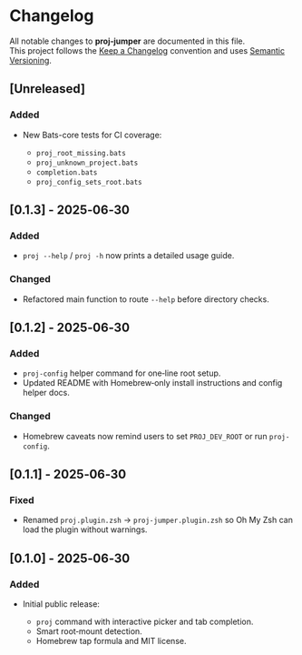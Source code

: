 # Changelog

All notable changes to **proj‑jumper** are documented in this file.<br>
This project follows the [Keep a Changelog](https://keepachangelog.com/) convention and uses [Semantic Versioning](https://semver.org/).

## [Unreleased]

### Added

- New Bats-core tests for CI coverage:

  - `proj_root_missing.bats`
  - `proj_unknown_project.bats`
  - `completion.bats`
  - `proj_config_sets_root.bats`

## [0.1.3] - 2025‑06‑30

### Added

- `proj --help` / `proj -h` now prints a detailed usage guide.

### Changed

- Refactored main function to route `--help` before directory checks.

## [0.1.2] - 2025‑06‑30

### Added

- `proj-config` helper command for one‑line root setup.
- Updated README with Homebrew‑only install instructions and config helper docs.

### Changed

- Homebrew caveats now remind users to set `PROJ_DEV_ROOT` or run `proj-config`.

## [0.1.1] - 2025‑06‑30

### Fixed

- Renamed `proj.plugin.zsh` → `proj-jumper.plugin.zsh` so Oh My Zsh can load the plugin without warnings.

## [0.1.0] - 2025‑06‑30

### Added

- Initial public release:

  - `proj` command with interactive picker and tab completion.
  - Smart root‑mount detection.
  - Homebrew tap formula and MIT license.
